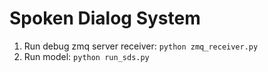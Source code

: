 # Spoken Dialog System


1. Run debug zmq server receiver: `python zmq_receiver.py`
2. Run model: `python run_sds.py`

